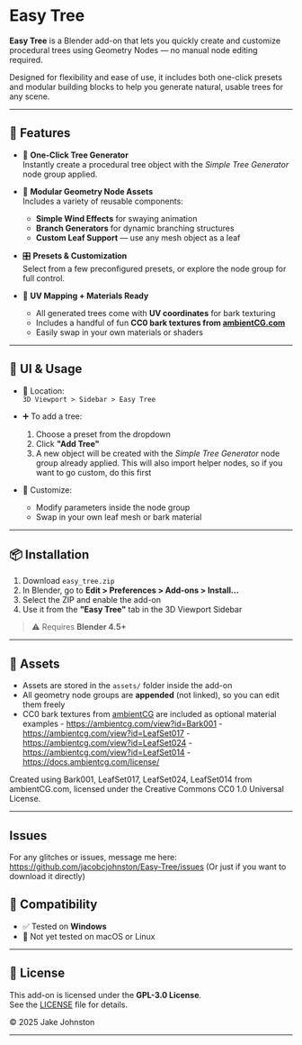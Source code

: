 # Easy Tree

**Easy Tree** is a Blender add-on that lets you quickly create and customize procedural trees using Geometry Nodes — no manual node editing required.

Designed for flexibility and ease of use, it includes both one-click presets and modular building blocks to help you generate natural, usable trees for any scene.

---

## 🌱 Features

- 🌳 **One-Click Tree Generator**  
  Instantly create a procedural tree object with the *Simple Tree Generator* node group applied.

- 🧩 **Modular Geometry Node Assets**  
  Includes a variety of reusable components:
  - **Simple Wind Effects** for swaying animation
  - **Branch Generators** for dynamic branching structures
  - **Custom Leaf Support** — use any mesh object as a leaf

- 🎛️ **Presets & Customization**  
  Select from a few preconfigured presets, or explore the node group for full control.

- 🎨 **UV Mapping + Materials Ready**  
  - All generated trees come with **UV coordinates** for bark texturing
  - Includes a handful of fun **CC0 bark textures from [ambientCG.com](https://ambientcg.com)**
  - Easily swap in your own materials or shaders

---

## 🧭 UI & Usage

- 📍 Location:  
  `3D Viewport > Sidebar > Easy Tree`

- ➕ To add a tree:
  1. Choose a preset from the dropdown
  2. Click **"Add Tree"**
  3. A new object will be created with the *Simple Tree Generator* node group already applied. This will also import helper nodes, so if you want to go custom, do this first

- 🔧 Customize:
  - Modify parameters inside the node group
  - Swap in your own leaf mesh or bark material
---

## 📦 Installation

1. Download `easy_tree.zip`
2. In Blender, go to **Edit > Preferences > Add-ons > Install…**
3. Select the ZIP and enable the add-on
4. Use it from the **"Easy Tree"** tab in the 3D Viewport Sidebar

> ⚠️ Requires **Blender 4.5+**

---

## 📁 Assets

- Assets are stored in the `assets/` folder inside the add-on
- All geometry node groups are **appended** (not linked), so you can edit them freely
- CC0 bark textures from [ambientCG](https://ambientcg.com) are included as optional material examples
      - https://ambientcg.com/view?id=Bark001
      - https://ambientcg.com/view?id=LeafSet017
      - https://ambientcg.com/view?id=LeafSet024
      - https://ambientcg.com/view?id=LeafSet014
      - https://docs.ambientcg.com/license/

Created using Bark001, LeafSet017, LeafSet024, LeafSet014 from ambientCG.com,
licensed under the Creative Commons CC0 1.0 Universal License.


---

## Issues
For any glitches or issues, message me here: https://github.com/jacobcjohnston/Easy-Tree/issues
(Or just if you want to download it directly)


## 🧪 Compatibility

- ✅ Tested on **Windows**
- 🧪 Not yet tested on macOS or Linux

---

## 📜 License

This add-on is licensed under the **GPL-3.0 License**.  
See the [LICENSE](./LICENSE) file for details.

&copy; 2025 Jake Johnston

---
